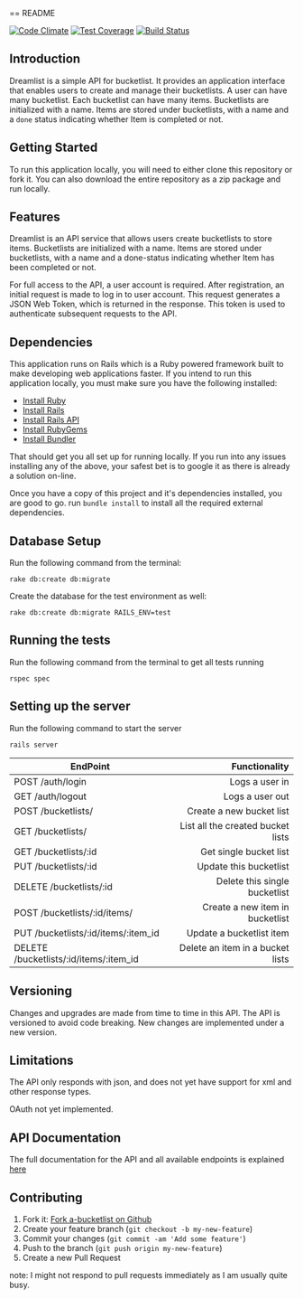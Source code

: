 == README

[![Code Climate](https://codeclimate.com/github/andela-oosiname/dreamlist/badges/gpa.svg)](https://codeclimate.com/github/andela-oosiname/dreamlist) [![Test Coverage](https://codeclimate.com/github/andela-oosiname/dreamlist/badges/coverage.svg)](https://codeclimate.com/github/andela-oosiname/dreamlist/coverage) [![Build Status](https://travis-ci.org/andela-oosiname/dreamlist.svg?branch=master)](https://travis-ci.org/andela-oosiname/dreamlist)

## Introduction
Dreamlist is a simple API for bucketlist. It provides an application interface that enables users to create and manage their bucketlists. A user can have many bucketlist. Each bucketlist can have many items. Bucketlists are initialized with a name. Items are stored under bucketlists, with a name and a `done` status indicating whether Item is completed or not.

## Getting Started

To run this application locally, you will need to either clone this repository or fork it. You can also download the entire repository as a zip package and run locally.

## Features

Dreamlist is an API service that allows users create bucketlists to store items. Bucketlists are initialized with a name. Items are stored under bucketlists, with a name and a done-status indicating whether Item has been completed or not.

For full access to the API, a user account is required. After registration, an initial request is made to log in to user account. This request generates a JSON Web Token, which is returned in the response. This token is used to authenticate subsequent requests to the API.

## Dependencies

This application runs on Rails which is a Ruby powered framework built to make developing web applications faster. If you intend to run this application locally, you must make sure you have the following installed:

* [Install Ruby](http://www.ruby-lang.org)
* [Install Rails](http://rubyonrails.org)
* [Install Rails API](https://github.com/rails-api/rails-api)
* [Install RubyGems](https://rubygems.org/pages/download)
* [Install Bundler](http://bundler.io/)

That should get you all set up for running locally. If you run into any issues installing any of the above, your safest bet is to google it as there is already a solution on-line.

Once you have a copy of this project and it's dependencies installed, you are good to go. run `bundle install` to install all the required external dependencies.

## Database Setup

Run the following command from the terminal:
```
rake db:create db:migrate
```
Create the database for the test environment as well:
```
rake db:create db:migrate RAILS_ENV=test
```

## Running the tests

Run the following command from the terminal to get all tests running
```
rspec spec
```

## Setting up the server

Run the following command to start the server
```
rails server
```

| EndPoint                                |   Functionality                      |
| --------------------------------------- | ------------------------------------:|
| POST /auth/login                        | Logs a user in                       |
| GET /auth/logout                        | Logs a user out                      |
| POST /bucketlists/                      | Create a new bucket list             |
| GET /bucketlists/                       | List all the created bucket lists    |
| GET /bucketlists/:id                    | Get single bucket list               |
| PUT /bucketlists/:id                    | Update this bucketlist               |
| DELETE /bucketlists/:id                 | Delete this single bucketlist        |
| POST /bucketlists/:id/items/            | Create a new item in bucketlist      |
| PUT /bucketlists/:id/items/:item_id     | Update a bucketlist item             |
| DELETE /bucketlists/:id/items/:item_id  | Delete an item in a bucket lists     |


## Versioning
Changes and upgrades are made from time to time in this API. The API is versioned to avoid code breaking. New changes are implemented under a new version.

## Limitations
The API only responds with json, and does not yet have support for xml and other response types.

OAuth not yet implemented.

## API Documentation

The full documentation for the API and all available endpoints is explained [here](https://andela-oosiname.github.io/slate)

## Contributing

1. Fork it: [Fork a-bucketlist on Github](https://github.com/andela-oosiname/dreamlist/fork)
2. Create your feature branch (`git checkout -b my-new-feature`)
3. Commit your changes (`git commit -am 'Add some feature'`)
4. Push to the branch (`git push origin my-new-feature`)
5. Create a new Pull Request

note: I might not respond to pull requests immediately as I am usually quite busy.

